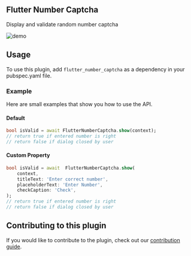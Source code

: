 ## Flutter Number Captcha
Display and validate random number captcha

<img src="https://raw.githubusercontent.com/lustea00/flutter_number_captcha/master/doc/example.gif" alt="demo">

## Usage
To use this plugin, add `flutter_number_captcha` as a dependency in your pubspec.yaml file.
### Example
Here are small examples that show you how to use the API.
#### Default
```dart
bool isValid = await FlutterNumberCaptcha.show(context);
// return true if entered number is right
// return false if dialog closed by user
```
#### Custom Property
```dart
bool isValid = await  FlutterNumberCaptcha.show(
	context,
	titleText: 'Enter correct number',
	placeholderText: 'Enter Number',
	checkCaption: 'Check',
);
// return true if entered number is right
// return false if dialog closed by user
```
## Contributing to this plugin[](https://pub.dev/packages/in_app_purchase#contributing-to-this-plugin)

If you would like to contribute to the plugin, check out our [contribution guide](https://github.com/flutter/plugins/blob/master/CONTRIBUTING.md).
